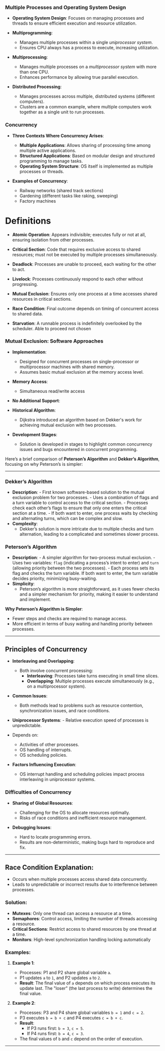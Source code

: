 

### Multiple Processes and Operating System Design
- **Operating System Design**: Focuses on managing processes and threads to ensure efficient execution and resource utilization.

- **Multiprogramming**:
  - Manages multiple processes within a single *uniprocessor system*.
  - Ensures CPU always has a process to execute, increasing utilization.

- **Multiprocessing**:
  - Manages multiple processes on a *multiprocessor system* with more than one CPU.
  - Enhances performance by allowing true parallel execution.

- **Distributed Processing**:
  - Manages processes across multiple, distributed systems (different computers).
  - Clusters are a common example, where multiple computers work together as a single unit to run processes.

### Concurrency

- **Three Contexts Where Concurrency Arises**:
  - **Multiple Applications**: Allows sharing of processing time among multiple active applications.
  - **Structured Applications**: Based on modular design and structured programming to manage tasks.
  - **Operating System Structure**: OS itself is implemented as multiple processes or threads.

- **Examples of Concurrency**:
  - Railway networks (shared track sections)
  - Gardening (different tasks like raking, sweeping)
  - Factory machines

# Definitions 

- **Atomic Operation**: 
  Appears indivisible; 
  executes fully or not at all,
   ensuring isolation from other processes.
   
- **Critical Section**: 
	  Code that requires exclusive access to shared resources;
	  must not be executed by multiple processes simultaneously.
	  
- **Deadlock**: 
	  Processes are unable to proceed, each waiting for the other to act.
	  
- **Livelock**: 
  Processes continuously respond to each other without progressing.
  
- **Mutual Exclusion**: Ensures only one process at a time accesses shared resources in critical sections.
  
- **Race Condition**: Final outcome depends on timing of concurrent access to shared data.
  
- **Starvation**: 
  A runnable process is indefinitely overlooked by the scheduler.
  Able to proceed not chosen


### Mutual Exclusion: Software Approaches

- **Implementation**:
  - Designed for concurrent processes on single-processor or multiprocessor machines with shared memory.
  - Assumes basic mutual exclusion at the memory access level.

- **Memory Access**:
  - Simultaneous read/write access 

- **No Additional Support**:

- **Historical Algorithm**:
  - Dijkstra introduced an algorithm based on Dekker's work for achieving mutual exclusion with two processes.

- **Development Stages**:
  - Solution is developed in stages to highlight common concurrency issues and bugs encountered in concurrent programming.


Here’s a brief comparison of **Peterson’s Algorithm** and **Dekker’s Algorithm**, focusing on why Peterson’s is simpler:

---

### Dekker’s Algorithm
- **Description**:
	  - First known software-based solution to the mutual exclusion problem for two processes.
	  - Uses a combination of flags and a turn variable to control access to the critical section.
	  - Processes check each other’s flags to ensure that only one enters the critical section at a time.
	  - If both want to enter, one process waits by checking and alternating turns, which can be complex and slow.
- **Complexity**:
  - Dekker’s solution is more intricate due to multiple checks and turn alternation, leading to a complicated and sometimes slower process.

### Peterson’s Algorithm
- **Description**:
	  - A simpler algorithm for two-process mutual exclusion.
	  - Uses two variables: `flag` (indicating a process’s intent to enter) and `turn` (allowing priority between the two processes).
	  - Each process sets its flag and checks the turn variable. If both want to enter, the turn variable decides priority, minimizing busy-waiting.
- **Simplicity**:
  - Peterson’s algorithm is more straightforward, as it uses fewer checks and a simpler mechanism for priority, making it easier to understand and implement.

**Why Peterson’s Algorithm is Simpler**:
- Fewer steps and checks are required to manage access.
- More efficient in terms of busy waiting and handling priority between processes.

---
## Principles of Concurrency

- **Interleaving and Overlapping**:
  - Both involve concurrent processing:
    - **Interleaving**: Processes take turns executing in small time slices.
    - **Overlapping**: Multiple processes execute simultaneously (e.g., on a multiprocessor system).

- **Common Issues**:
  - Both methods lead to problems such as resource contention, synchronization issues, and race conditions.

- **Uniprocessor Systems**:
		- Relative execution speed of processes is unpredictable.
- Depends on:
    - Activities of other processes.
    - OS handling of interrupts.
    - OS scheduling policies.
- **Factors Influencing Execution**:
  - OS interrupt handling and scheduling policies impact process interleaving in uniprocessor systems.

### Difficulties of Concurrency
- **Sharing of Global Resources**:
  - Challenging for the OS to allocate resources optimally.
  - Risks of race conditions and inefficient resource management.

- **Debugging Issues**:
  - Hard to locate programming errors.
  - Results are non-deterministic, making bugs hard to reproduce and fix.

---

## Race Condition Explanation:

- Occurs when multiple processes access shared data concurrently.
- Leads to unpredictable or incorrect results due to interference between processes.

### Solution:

- **Mutexes**: Only one thread can access a resource at a time.
- **Semaphores**: Control access, limiting the number of threads accessing a resource.
- **Critical Sections**: Restrict access to shared resources by one thread at a time.
- **Monitors**: High-level synchronization handling locking automatically


### Examples:

1. **Example 1**:  
   - Processes: P1 and P2 share global variable `a`.
   - P1 updates `a` to `1`, and P2 updates `a` to `2`.
   - **Result**: The final value of `a` depends on which process executes its update last. The "loser" (the last process to write) determines the final value.

2. **Example 2**:  
   - Processes: P3 and P4 share global variables `b = 1` and `c = 2`.
   - P3 executes `b = b + c` and P4 executes `c = b + c`.
   - **Result**:
     - If P3 runs first: `b = 3`, `c = 5`.
     - If P4 runs first: `b = 4`, `c = 3`.
   - The final values of `b` and `c` depend on the order of execution.

--- 
